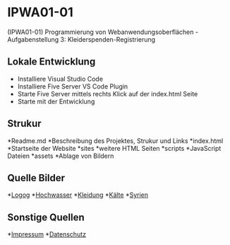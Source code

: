 # IPWA01-01
(IPWA01-01) Programmierung von Webanwendungsoberflächen - Aufgabenstellung 3: Kleiderspenden-Registrierung

## Lokale Entwicklung

* Installiere Visual Studio Code
* Installiere Five Server VS Code Plugin 
* Starte Five Server mittels rechts Klick auf der index.html Seite 
* Starte mit der Entwicklung

## Strukur
*Readme.md
    *Beschreibung des Projektes, Strukur und Links 
*index.html 
    *Startseite der Website
*sites
    *weitere HTML Seiten
*scripts
    *JavaScript Dateien 
*assets
    *Ablage von Bildern

## Quelle Bilder
*[Logog](https://www.pexels.com/de-de/foto/gelbes-und-rotes-t-shirt-uber-ein-gestell-geworfen-8146448/)
*[Hochwasser](https://www.pexels.com/de-de/foto/schwarz-weiss-foto-eines-uberfluteten-vorstadthauses-28447778/)
*[Kleidung](https://www.pexels.com/de-de/foto/verschiedene-kleidungsstucke-996329/)
*[Kälte](https://www.pexels.com/de-de/foto/30079887/)
*[Syrien](https://www.pexels.com/de-de/foto/strasse-dreckig-zerbrochen-kaputt-6929741/)

## Sonstige Quellen
*[Impressum](https://jurarat.de/muster-impressum)
*[Datenschutz](https://www.ldi.nrw.de/datenschutz/medien-und-technik/websites-muster-fuer-datenschutzhinweise)
